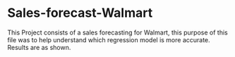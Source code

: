 # Sales-forecast-Walmart
This Project consists of a sales forecasting for Walmart, this purpose of this file was to help understand which regression model is more accurate. Results are as shown.

